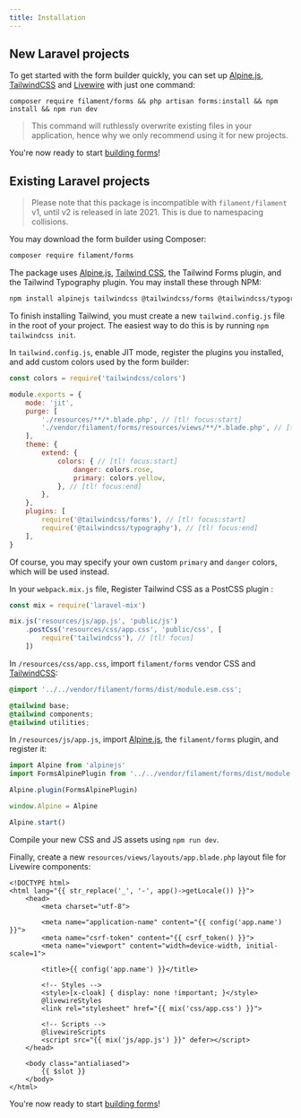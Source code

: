 ```yaml
---
title: Installation
---
```


## New Laravel projects

To get started with the form builder quickly, you can set up [Alpine.js](https://alpinejs.dev), [TailwindCSS](https://tailwindcss.com) and [Livewire](https://laravel-livewire.com) with just one command:

```
composer require filament/forms && php artisan forms:install && npm install && npm run dev
```

> This command will ruthlessly overwrite existing files in your application, hence why we only recommend using it for new projects.

You're now ready to start [building forms](building-forms)!

## Existing Laravel projects

> Please note that this package is incompatible with `filament/filament` v1, until v2 is released in late 2021. This is due to namespacing collisions.

You may download the form builder using Composer:

```bash
composer require filament/forms
```

The package uses [Alpine.js](https://alpinejs.dev),  [Tailwind CSS](https://tailwindcss.com), the Tailwind Forms plugin, and the Tailwind Typography plugin. You may install these through NPM:

```bash
npm install alpinejs tailwindcss @tailwindcss/forms @tailwindcss/typography --save-dev
```

To finish installing Tailwind, you must create a new `tailwind.config.js` file in the root of your project. The easiest way to do this is by running `npm tailwindcss init`.

In `tailwind.config.js`, enable JIT mode, register the plugins you installed, and add custom colors used by the form builder:

```js
const colors = require('tailwindcss/colors')

module.exports = {
    mode: 'jit',
    purge: [
        './resources/**/*.blade.php', // [tl! focus:start]
        './vendor/filament/forms/resources/views/**/*.blade.php', // [tl! focus:end]
    ],
    theme: {
        extend: {
            colors: { // [tl! focus:start]
                danger: colors.rose,
                primary: colors.yellow,
            }, // [tl! focus:end]
        },
    },
    plugins: [
        require('@tailwindcss/forms'), // [tl! focus:start]
        require('@tailwindcss/typography'), // [tl! focus:end]
    ],
}
```

Of course, you may specify your own custom `primary` and `danger` colors, which will be used instead.

In your `webpack.mix.js` file, Register Tailwind CSS as a PostCSS plugin :

```js
const mix = require('laravel-mix')

mix.js('resources/js/app.js', 'public/js')
    .postCss('resources/css/app.css', 'public/css', [
        require('tailwindcss'), // [tl! focus]
    ])
```

In `/resources/css/app.css`, import `filament/forms` vendor CSS and [TailwindCSS](https://tailwindcss.com):

```css
@import '../../vendor/filament/forms/dist/module.esm.css';

@tailwind base;
@tailwind components;
@tailwind utilities;
```

In `/resources/js/app.js`, import [Alpine.js](https://alpinejs.dev), the `filament/forms` plugin, and register it:

```js
import Alpine from 'alpinejs'
import FormsAlpinePlugin from '../../vendor/filament/forms/dist/module.esm'

Alpine.plugin(FormsAlpinePlugin)

window.Alpine = Alpine

Alpine.start()
```

Compile your new CSS and JS assets using `npm run dev`.

Finally, create a new `resources/views/layouts/app.blade.php` layout file for Livewire components:

```blade
<!DOCTYPE html>
<html lang="{{ str_replace('_', '-', app()->getLocale()) }}">
    <head>
        <meta charset="utf-8">

        <meta name="application-name" content="{{ config('app.name') }}">
        <meta name="csrf-token" content="{{ csrf_token() }}">
        <meta name="viewport" content="width=device-width, initial-scale=1">

        <title>{{ config('app.name') }}</title>

        <!-- Styles -->
        <style>[x-cloak] { display: none !important; }</style>
        @livewireStyles
        <link rel="stylesheet" href="{{ mix('css/app.css') }}">

        <!-- Scripts -->
        @livewireScripts
        <script src="{{ mix('js/app.js') }}" defer></script>
    </head>

    <body class="antialiased">
        {{ $slot }}
    </body>
</html>
```

You're now ready to start [building forms](building-forms)!
